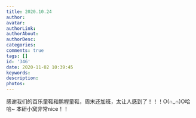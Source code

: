 ```yaml
---
title: 2020.10.24
author: 
avatar: 
authorLink: 
authorAbout: 
authorDesc: 
categories: 
comments: true
tags: []
id: '346'
date: 2020-11-02 10:39:45
keywords:
description:
photos:
---
```


感谢我们的百乐童鞋和鹏程童鞋，周末还加班，太让人感到了！！！O(∩\_∩)O哈哈~ 本研小窝非常nice！！